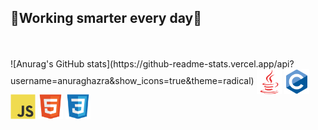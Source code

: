 ## 🧠Working smarter every day💪




</br>
</br>
<div style="display: inline-block">
  ![Anurag's GitHub stats](https://github-readme-stats.vercel.app/api?username=anuraghazra&show_icons=true&theme=radical)
  
  <img  align = "center" height = "40em" src = "https://github.com/devicons/devicon/blob/master/icons/java/java-plain.svg">
  <img  align = "center" height = "40em" src = "https://github.com/devicons/devicon/blob/master/icons/c/c-original.svg">
  <img  align = "center" height = "40em" src = "https://github.com/devicons/devicon/blob/master/icons/javascript/javascript-original.svg">
  <img  align = "center" height = "40em" src = "https://github.com/devicons/devicon/blob/master/icons/html5/html5-original.svg">
  <img  align = "center" height = "40em" src = "https://github.com/devicons/devicon/blob/master/icons/css3/css3-original.svg">
</div>



